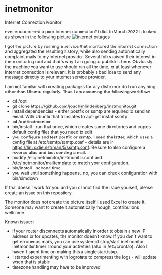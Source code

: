 # inetmonitor
Internet Connection Monitor

ever encountered a poor internet connection? I did. In March 2022 it looked as shown in the following picture
![internet outages](https://blog.lindenberg.one/documents/VodafoneKabelGate/MarchSmall.jpg)

I got the picture by running a service that monitored the internet connection and aggregated the resulting history, while also sending automatically complaint mails to my internet provider. Several folks raised their interest in the monitoring tool and that´s why I am going to publish it here. Obviously the machine you want to use should run all the time, or at least whenever internet connection is relevant. It is probably a bad idea to send any message directly to your internet service provider.

I am not familiar with creating packages for any distro nor do I run anything other than Ubuntu regularly. Thus I am assuming the following workflow:

* cd /opt
* git clone https://github.com/joachimlindenberg/inetmonitor.git
* install dependencies - either postfix or ssmtp are required to send an email. With Ubuntu that translates to apt-get install ssmtp
* cd /opt/inetmonitor
* bin/install - run that once, which creates some directories and copies default config files that you need to edit
* you configure and test postfix or ssmtp. I used the latter, which uses a config file at /etc/ssmtp/ssmtp.conf - details are in https://linux.die.net/man/5/ssmtp.conf. Be sure to also configure a reverse alias and test sending a mail.
* modify /etc/inetmonitor/inetmonitor.conf and /etc/inetmonitor/mailtemplate to match your configuration.
* bin/install - second time
* you wait until something happens.. no, you can check configuration with bin/simdown 

If that doesn´t work for you and you cannot find the issue yourself, please create an issue on this repository.

The monitor does not create the picture itself. I used Excel to create it. Someone may want to create it automatically though, contributions wellcome.

Known issues:

* if your router disconnects automatically in order to obtain a new IP-address or for updates, the monitor doesn´t know. If you don´t want to get erroneous mails, you can use systemctl stop/start inetmonitor inetmonitor.timer around your activities (also in /etc/crontab). Also I haven´t spent time on making this a single start/stop.
* I started experimenting with logrotate to compress the logs - will update when that is stable
* timezone handling may have to be improved





